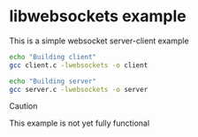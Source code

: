 # libwebsockets example

This is a simple websocket server-client example

```bash
echo "Building client"
gcc client.c -lwebsockets -o client

echo "Building server"
gcc server.c -lwebsockets -o server
```

> [!CAUTION]
> This example is not yet fully functional